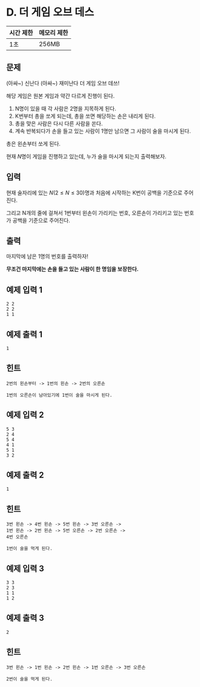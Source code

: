 # D. 더 게임 오브 데스

| 시간 제한 | 메모리 제한 |
| --- | --- |
| 1초  | 256MB  |


## 문제

(아싸~) 신난다 (아싸~) 재미난다 더 게임 오브 데쓰!

해당 게임은 원본 게임과 약간 다르게 진행이 된다.

1. N명이 있을 때 각 사람은 2명을 지목하게 된다.
2. K번부터 총을 쏘게 되는데, 총을 쏘면 해당하는 손은 내리게 된다.
3. 총을 맞은 사람은 다시 다른 사람을 쏜다.
4. 계속 반복되다가 손을 들고 있는 사람이 1명만 남으면 그 사람이 술을 마시게 된다.

총은 왼손부터 쏘게 된다.

현재 $N$명이 게임을 진행하고 있는데, 누가 술을 마시게 되는지 출력해보자.
## 입력

현재 술자리에 있는 $N (2 \leq N \leq 30)$명과 처음에 시작하는 K번이 공백을 기준으로 주어진다.

그리고 N개의 줄에 걸쳐서 1번부터 왼손이 가리키는 번호, 오른손이 가리키고 있는 번호가 공백을 기준으로 주어진다.



## 출력

마지막에 남은 1명의 번호를 출력하자!

**무조건 마지막에는 손을 들고 있는 사람이 한 명임을 보장한다.**

## 예제 입력 1

```
2 2
2 2
1 1
```

## 예제 출력 1

```
1
```

## 힌트
```
2번의 왼손부터 -> 1번의 왼손 -> 2번의 오른손

1번의 오른손이 남아있기에 1번이 술을 마시게 된다.
```

## 예제 입력 2

```
5 3
2 4
5 4
4 1
5 1
3 2
```

## 예제 출력 2

```
1
```

## 힌트
```
3번 왼손 -> 4번 왼손 -> 5번 왼손 -> 3번 오른손 ->
1번 왼손 -> 2번 왼손 -> 5번 오른손 -> 2번 오른손 ->
4번 오른손

1번이 술을 먹게 된다.
```


## 예제 입력 3

```
3 3
2 3
1 1
1 2
```

## 예제 출력 3

```
2
```

## 힌트
```
3번 왼손 -> 1번 왼손 -> 2번 왼손 -> 1번 오른손 -> 3번 오른손

2번이 술을 먹게 된다.
```